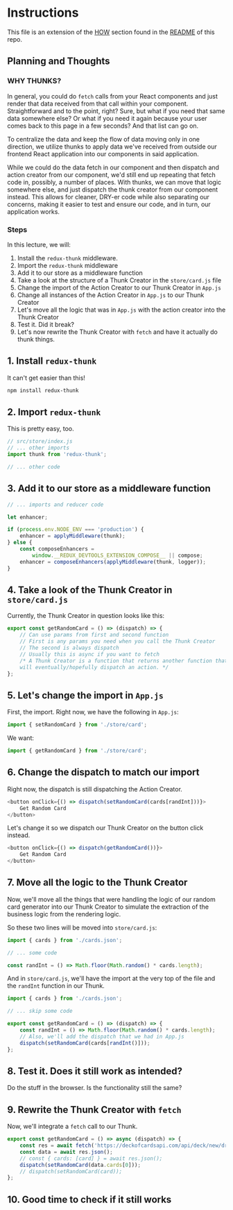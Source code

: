 # Instructions

This file is an extension of the [HOW](https://github.com/Lazytangent/thunks#how)
section found in the [README](https://github.com/Lazytangent/thunks#readme) of
this repo.

## Planning and Thoughts

### WHY THUNKS? 

In general, you could do `fetch` calls from your React components and just
render that data received from that call within your component. Straightforward
and to the point, right? Sure, but what if you need that same data somewhere
else? Or what if you need it again because your user comes back to this page in
a few seconds? And that list can go on.

To centralize the data and keep the flow of data moving only in one direction,
we utilize thunks to apply data we've received from outside our frontend React
application into our components in said application.

While we could do the data fetch in our component and then dispatch and action
creator from our component, we'd still end up repeating that fetch code in,
possibly, a number of places. With thunks, we can move that logic somewhere
else, and just dispatch the thunk creator from our component instead. This
allows for cleaner, DRY-er code while also separating our concerns, making it
easier to test and ensure our code, and in turn, our application works.

### Steps

In this lecture, we will:

1. Install the `redux-thunk` middleware.
2. Import the `redux-thunk` middleware
3. Add it to our store as a middleware function
4. Take a look at the structure of a Thunk Creator in the `store/card.js` file
5. Change the import of the Action Creator to our Thunk Creator in `App.js`
6. Change all instances of the Action Creator in `App.js` to our Thunk Creator
7. Let's move all the logic that was in `App.js` with the action creator into
   the Thunk Creator
8. Test it. Did it break?
9. Let's now rewrite the Thunk Creator with `fetch` and have it actually do
   thunk things.

## 1. Install `redux-thunk`

It can't get easier than this!

```sh
npm install redux-thunk
```

## 2. Import `redux-thunk`

This is pretty easy, too.

```js
// src/store/index.js
// ... other imports
import thunk from 'redux-thunk';

// ... other code
```

## 3. Add it to our store as a middleware function

```js
// ... imports and reducer code

let enhancer;

if (process.env.NODE_ENV === 'production') {
    enhancer = applyMiddleware(thunk);
} else {
    const composeEnhancers =
        window.__REDUX_DEVTOOLS_EXTENSION_COMPOSE__ || compose;
    enhancer = composeEnhancers(applyMiddleware(thunk, logger));
}
```

## 4. Take a look of the Thunk Creator in `store/card.js`

Currently, the Thunk Creator in question looks like this:
```js
export const getRandomCard = () => (dispatch) => {
    // Can use params from first and second function
    // First is any params you need when you call the Thunk Creator
    // The second is always dispatch
    // Usually this is async if you want to fetch
    /* A Thunk Creator is a function that returns another function that 
    will eventually/hopefully dispatch an action. */
};
```

## 5. Let's change the import in `App.js`

First, the import. Right now, we have the following in `App.js`:
```js
import { setRandomCard } from './store/card';
```

We want:
```js
import { getRandomCard } from './store/card';
```

## 6. Change the dispatch to match our import

Right now, the dispatch is still dispatching the Action Creator.
```js
<button onClick={() => dispatch(setRandomCard(cards[randInt]))}>
    Get Random Card
</button>
```

Let's change it so we dispatch our Thunk Creator on the button click instead.
```js
<button onClick={() => dispatch(getRandomCard())}>
    Get Random Card
</button>
```

## 7. Move all the logic to the Thunk Creator

Now, we'll move all the things that were handling the logic of our random card
generator into our Thunk Creator to simulate the extraction of the business
logic from the rendering logic.

So these two lines will be moved into `store/card.js`:
```js
import { cards } from './cards.json';

// ... some code

const randInt = () => Math.floor(Math.random() * cards.length);
```

And in `store/card.js`, we'll have the import at the very top of the file and
the `randInt` function in our Thunk.

```js
import { cards } from './cards.json';

// ... skip some code

export const getRandomCard = () => (dispatch) => {
    const randInt = () => Math.floor(Math.random() * cards.length);
    // Also, we'll add the dispatch that we had in App.js
    dispatch(setRandomCard(cards[randInt()]));
};
```

## 8. Test it. Does it still work as intended?

Do the stuff in the browser. Is the functionality still the same?

## 9. Rewrite the Thunk Creator with `fetch`

Now, we'll integrate a `fetch` call to our Thunk.

```js
export const getRandomCard = () => async (dispatch) => {
    const res = await fetch('https://deckofcardsapi.com/api/deck/new/draw/?count=1');
    const data = await res.json();
    // const { cards: [card] } = await res.json();
    dispatch(setRandomCard(data.cards[0]));
    // dispatch(setRandomCard(card));
};
```

## 10. Good time to check if it still works
